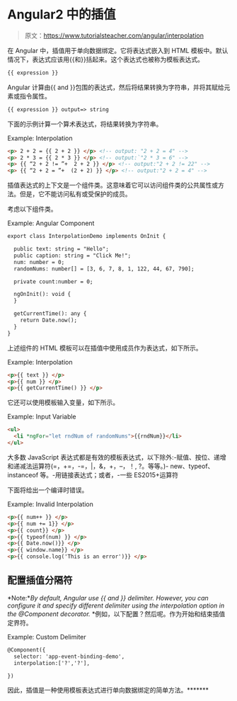 # Angular2 中的插值

> 原文：<https://www.tutorialsteacher.com/angular/interpolation>

在 Angular 中，插值用于单向数据绑定。它将表达式嵌入到 HTML 模板中。默认情况下，表达式应该用{{和}}括起来。这个表达式也被称为模板表达式。

```html
{{ expression }}
```

Angular 计算由{{ and }}包围的表达式，然后将结果转换为字符串，并将其赋给元素或指令属性。

```html
{{ expression }} output=> string
```

下面的示例计算一个算术表达式，将结果转换为字符串。

Example: Interpolation 

```html
<p> 2 + 2 = {{ 2 + 2 }} </p> <!-- output: "2 + 2 = 4" -->
<p> 2 * 3 = {{ 2 * 3 }} </p> <!-- output:`"2 * 3 = 6" -->
<p> {{ “2 + 2 != ”+  2 + 2 }} </p> <!-- output:"2 + 2 != 22" -->
<p> {{ “2 + 2 = ”+  (2 + 2) }} </p> <!-- output:"2 + 2 = 4" -->
```

插值表达式的上下文是一个组件类。这意味着它可以访问组件类的公共属性或方法。但是，它不能访问私有或受保护的成员。

考虑以下组件类。

Example: Angular Component 

```html
export class InterpolationDemo implements OnInit {

  public text: string = "Hello";
  public caption: string = "Click Me!";
  num: number = 0;
  randomNums: number[] = [3, 6, 7, 8, 1, 122, 44, 67, 790];

  private count:number = 0; 

  ngOnInit(): void {
  }

  getCurrentTime(): any {
    return Date.now();
  }
}
```

上述组件的 HTML 模板可以在插值中使用成员作为表达式，如下所示。

Example: Interpolation 

```html
<p>{{ text }} </p>
<p>{{ num }} </p>
<p>{{ getCurrentTime() }} </p>

```

它还可以使用模板输入变量，如下所示。

Example: Input Variable 

```html
<ul>
  <li *ngFor="let rndNum of randomNums">{{rndNum}}</li>
</ul>
```

大多数 JavaScript 表达式都是有效的模板表达式，以下除外:-赋值、按位、递增和递减法运算符(=，+=，-=，|，&，+，–，！, ?。等等。)- new、typeof、instanceof 等。-用链接表达式；或者，-一些 ES2015+运算符

下面将给出一个编译时错误。

Example: Invalid Interpolation 

```html
<p>{{ num++ }} </p>
<p>{{ num += 1}} </p>
<p>{{ count}} </p>
<p>{{ typeof(num) }} </p>
<p>{{ Date.now()}} </p>
<p>{{ window.name}} </p>
<p>{{ console.log('This is an error')}} </p>
```

## 配置插值分隔符

*Note:**By default, Angular use {{ and }} delimiter. However, you can configure it and specify different delimiter using the interpolation option in the @Component decorator.* *例如，以下配置？然后呢。作为开始和结束插值定界符。

Example: Custom Delimiter 

```html
@Component({
  selector: 'app-event-binding-demo',
  interpolation:['?','?'],

})
```

因此，插值是一种使用模板表达式进行单向数据绑定的简单方法。*******